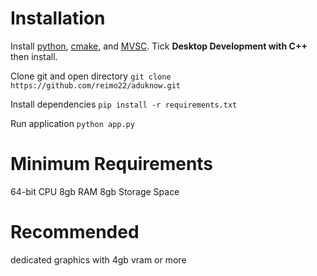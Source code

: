 # Installation

Install [python](https://www.python.org/downloads/), [cmake](https://cmake.org/download/), and [MVSC](https://visualstudio.microsoft.com/downloads/?q=build+tools). Tick **Desktop Development with C++** then install.

Clone git and open directory
```git clone https://github.com/reimo22/aduknow.git```

Install dependencies
```pip install -r requirements.txt```

Run application
```python app.py```

# Minimum Requirements

64-bit CPU
8gb RAM
8gb Storage Space

# Recommended

dedicated graphics with 4gb vram or more

